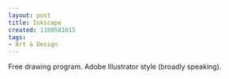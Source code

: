 ```yaml
---
layout: post
title: Inkscape
created: 1100581015
tags:
- Art & Design
---
```

Free drawing program.  Adobe Illustrator style (broadly speaking).
